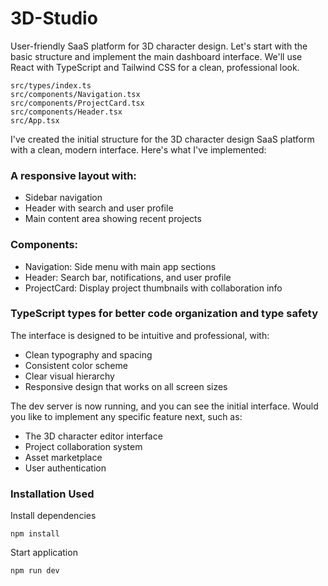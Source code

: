 # 3D-Studio
User-friendly SaaS platform for 3D character design. Let's start with the basic structure and implement the main dashboard interface. We'll use React with TypeScript and Tailwind CSS for a clean, professional look.
```
src/types/index.ts
src/components/Navigation.tsx
src/components/ProjectCard.tsx
src/components/Header.tsx
src/App.tsx
```

I've created the initial structure for the 3D character design SaaS platform with a clean, modern interface. Here's what I've implemented:
### A responsive layout with:
- Sidebar navigation
- Header with search and user profile
- Main content area showing recent projects

### Components:
- Navigation: Side menu with main app sections
- Header: Search bar, notifications, and user profile
- ProjectCard: Display project thumbnails with collaboration info

### TypeScript types for better code organization and type safety
The interface is designed to be intuitive and professional, with:
- Clean typography and spacing
- Consistent color scheme
- Clear visual hierarchy
- Responsive design that works on all screen sizes

The dev server is now running, and you can see the initial interface. Would you like to implement any specific feature next, such as:
- The 3D character editor interface
- Project collaboration system
- Asset marketplace
- User authentication

### Installation Used
Install dependencies
```
npm install
```
Start application
```
npm run dev
```

